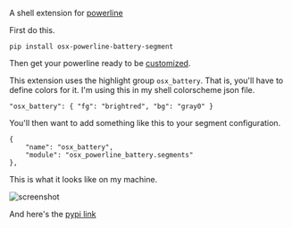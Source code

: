 A shell extension for [powerline](https://github.com/Lokaltog/powerline)

First do this.

    pip install osx-powerline-battery-segment

Then get your powerline ready to be [customized](https://powerline.readthedocs.org/en/latest/configuration.html#quick-guide).

This extension uses the highlight group `osx_battery`.  That is, you'll have to define colors for it.  I'm using this in my shell colorscheme json file.

    "osx_battery": { "fg": "brightred", "bg": "gray0" }

You'll then want to add something like this to your segment configuration.

    {
        "name": "osx_battery",
        "module": "osx_powerline_battery.segments"
    },

This is what it looks like on my machine.

![screenshot](https://raw.github.com/fathwad/osx-powerline-battery/master/screenshot.png)

And here's the [pypi link](https://pypi.python.org/pypi/osx-powerline-battery-segment)

